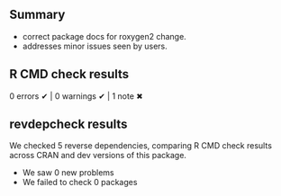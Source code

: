 ## Summary

* correct package docs for roxygen2 change.
* addresses minor issues seen by users.

## R CMD check results

0 errors ✔ | 0 warnings ✔ | 1 note ✖

## revdepcheck results

We checked 5 reverse dependencies, comparing R CMD check results across CRAN and dev versions of this package.

 * We saw 0 new problems
 * We failed to check 0 packages

